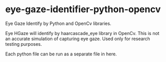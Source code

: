 # eye-gaze-identifier-python-opencv
Eye Gaze Identify by Python and OpenCv libraries. 

Eye HGaze will identify by haarcascade_eye library in OpenCv.
This is not an accurate simulation of capturing eye gaze.
Used only for research testing purposes. 

Each python file can be run as a separate file in here.
